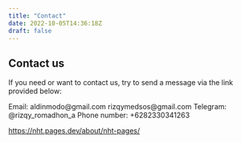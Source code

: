 ```yaml
---
title: "Contact"
date: 2022-10-05T14:36:18Z
draft: false
---
```


## Contact us

If you need or want to contact us, try to send a message via the link provided below:

<div class="d-g gg-15 gtc-r">
<span>Email: aldinmodo@gmail.com rizqymedsos@gmail.com</span>
<span>Telegram: @rizqy_romadhon_a</span>
<span>Phone number: +6282330341263</span>
</div>

https://nht.pages.dev/about/nht-pages/